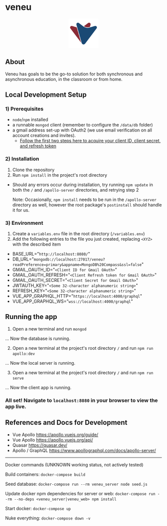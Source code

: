 # veneu

<p align="center"><img src="https://github.com/TheStopsign/veneu/blob/main/src/assets/veneu-logo.svg" alt="alt text" width="96" height="96"></p>

## About

Veneu has goals to be the go-to solution for both synchronous and asynchronous education, in the classroom or from home.

## Local Development Setup

### 1) Prerequisites

- `node`/`npm` installed
- a runnable `mongod` client (remember to configure the `/data/db` folder)
- a gmail address set-up with OAuth2 (we use email verification on all account creations and invites).
  - <a href="https://levelup.gitconnected.com/multi-purposes-mailing-api-using-nodemailer-gmail-google-oauth-28de49118d77">Follow the first two steps here to acquire your client ID, client secret, and refresh token</a>

### 2) Installation

1. Clone the repository 
2. Run `npm install` in the project's root directory

- Should any errors occur during installation, try running `npm update` in both the `/` and `/apollo-server` directories, and retrying step 2

  Note: Occasionally, `npm install` needs to be run in the `/apollo-server` directory as well, however the root package's `postinstall` should handle it for us.

### 3) Environment

1. Create a `variables.env` file in the root directory (`/variables.env`)
2. Add the following entries to the file you just created, replacing `<XYZ>` with the described item

- BASE_URL="`http://localhost:8080/`"
- DB_URL="`mongodb://localhost:27017/veneu?readPreference=primary&appname=MongoDB%20Compass&ssl=false`"
- GMAIL_OAUTH_ID="`<Client ID for Gmail OAuth>`"
- GMAIL_OAUTH_REFRESH="`<Client Refresh token for Gmail OAuth>`"
- GMAIL_OAUTH_SECRET="`<Client Secret for Gmail OAuth>`"
- JWTAUTH_KEY="`<Some 32-character alphanumeric string>`"
- REFRESH_KEY="`<Some 32-character alphanumeric string>`"
- VUE_APP_GRAPHQL_HTTP="`https://localhost:4000/graphql`"
- VUE_APP_GRAPHQL_WS="`wss://localhost:4000/graphql`"

## Running the app

1. Open a new terminal and run `mongod`

... Now the database is running.

2. Open a new terminal at the project's root directory `/` and run `npm run apollo:dev`

... Now the local server is running.

3. Open a new terminal at the project's root directory `/` and run `npm run serve`

... Now the client app is running.

### All set! Navigate to `localhost:8080` in your browser to view the app live.

## References and Docs for Development

- Vue Apollo https://apollo.vuejs.org/guide/
- Vue Apollo https://apollo.vuejs.org/api/
- Quasar https://quasar.dev/
- Apollo / GraphQL https://www.apollographql.com/docs/apollo-server/

<hr/>
Docker commands (UNKNOWN working status, not actively tested)

Build containers: `docker-compose build`

Seed database: `docker-compose run --rm veneu_server node seed.js`

Update docker npm dependencies for server or web: `docker-compose run --rm --no-deps <veneu_server|veneu_web> npm install`

Start docker: `docker-compose up`

Nuke everything: `docker-compose down -v`
